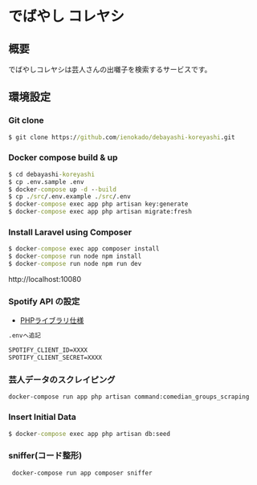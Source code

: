 # でばやし コレヤシ

## 概要
でばやしコレヤシは芸人さんの出囃子を検索するサービスです。

## 環境設定
### Git clone
```cmd
$ git clone https://github.com/ienokado/debayashi-koreyashi.git 
```
### Docker compose build & up
```cmd
$ cd debayashi-koreyashi
$ cp .env.sample .env
$ docker-compose up -d --build
$ cp ./src/.env.example ./src/.env
$ docker-compose exec app php artisan key:generate
$ docker-compose exec app php artisan migrate:fresh
```
### Install Laravel using Composer
```cmd
$ docker-compose exec app composer install
$ docker-compose run node npm install
$ docker-compose run node npm run dev
```

http://localhost:10080

### Spotify API の設定
- [PHPライブラリ仕様](https://github.com/jwilsson/spotify-web-api-php)
```cmd
.envへ追記

SPOTIFY_CLIENT_ID=XXXX
SPOTIFY_CLIENT_SECRET=XXXX
```

### 芸人データのスクレイピング
```
docker-compose run app php artisan command:comedian_groups_scraping
```

### Insert Initial Data
```cmd
$ docker-compose exec app php artisan db:seed
```

### sniffer(コード整形)
```
 docker-compose run app composer sniffer
```
